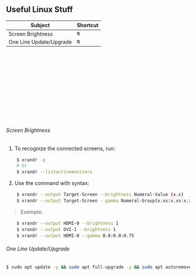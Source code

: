 ## Useful Linux Stuff

 <table class="table"
        <thead>
            <tr>
                <th>Subject</th>
                <th>Shortcut</th>
            </tr>
        </thead>
        <tbody>
            <tr>
                <td>Screen Brightness</td>
                <td>
                    <a href="https://github.com/M4NS0/Workspaces/tree/master/Linux#screen-brightness"><img src="https://github.com/M4NS0/Workspaces/blob/master/Web/Johns%20Hopkins%20University/github.png" style="width:8px; height:12px" title="Screen Brightness" alt="Screen Brightness"></a>
                </td>
            </tr>
            <tr>
                <td>One Line Update/Upgrade</td>
                <td>
                    <a href="https://github.com/M4NS0/Workspaces/tree/master/Linux#one-line-updateupgrade"><img src="https://github.com/M4NS0/Workspaces/blob/master/Web/Johns%20Hopkins%20University/github.png" style="width:8px; height:12px" title="One Line Update/Upgrade" alt="One Line Update and Upgrade"></a>
                </td>
            </tr>
        </tbody>
    </table>


<br>
<br>
<br>
<br>
<br>
<br>
<br>
<br>
<br>
<br>
<br>

###### Screen Brightness
1. To recognize the connected screens, run:
```sh
	$ xrandr -q
	# Or
	$ xrandr --listactivemonitors
```
2. Use the command with syntax: 
```sh
	$ xrandr --output Target-Screen --brightness Numeral-Value (x.x)
	$ xrandr --output Target-Screen --gamma Numeral-Group(x.xx:x.xx:x.xx)
```
> Exemple:
```sh
	$ xrandr --output HDMI-0 --brightness 1
	$ xrandr --output DVI-1 --brightness 1
	$ xrandr --output HDMI-0 --gamma 0.8:0.8:0.75

```

###### One Line Update/Upgrade

```sh
$ sudo apt update -y && sudo apt full-upgrade -y && sudo apt autoremove -y && sudo apt clean -y && sudo apt autoclean -y
```


